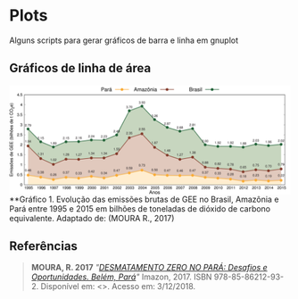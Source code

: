 # Plots
Alguns scripts para gerar gráficos de barra e linha em gnuplot

## Gráficos de linha de área
<img src="img/dados-gases-do-efeito-estufa.png" alt="Linha do tempo" align="center"/>
**Gráfico 1. Evolução das emissões brutas de GEE no Brasil, Amazônia e Pará entre 1995 e 2015 em
bilhões de toneladas de dióxido de carbono equivalente. Adaptado de: (MOURA R., 2017)



## Referências

> **MOURA, R. 2017** *"[DESMATAMENTO ZERO NO PARÁ: Desafios e Oportunidades. Belém,
Pará](https://imazon.org.br/PDFimazon/Portugues/livros/DesmatamentoZeronoPara.pdf)"* Imazon, 2017. ISBN 978-85-86212-93-2. Disponível em: <>. Acesso em: 3/12/2018.
